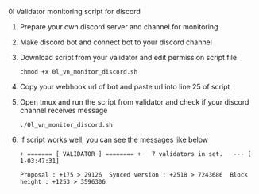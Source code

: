 0l Validator monitoring script for discord

1. Prepare your own discord server and channel for monitoring
2. Make discord bot and connect bot to your discord channel
3. Download script from your validator and edit permission script file
   
   ```chmod +x 0l_vn_monitor_discord.sh```
5. Copy your webhook url of bot and paste url into line 25 of script
6. Open tmux and run the script from validator and check if your discord channel receives message
   
   ```./0l_vn_monitor_discord.sh```
8. If script works well, you can see the messages like below
   
   ```+ ======= [ VALIDATOR ] ======== +   7 validators in set.   --- [ 1-03:47:31]```
   
   ```Proposal : +175 > 29126  Synced version : +2518 > 7243686  Block height : +1253 > 3596306```
